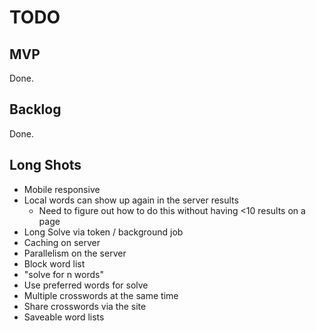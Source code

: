 # TODO
## MVP

Done.

## Backlog

Done.

## Long Shots
- Mobile responsive
- Local words can show up again in the server results
  - Need to figure out how to do this without having <10 results on a page
- Long Solve via token / background job
- Caching on server
- Parallelism on the server
- Block word list
- "solve for n words"
- Use preferred words for solve
- Multiple crosswords at the same time
- Share crosswords via the site
- Saveable word lists
